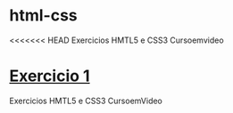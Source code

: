 # html-css
<<<<<<< HEAD
 Exercicios HMTL5 e CSS3 Cursoemvideo

<a href="https://carlosalberto268.github.io/html-css/Exercicios/Ex0001">Exercicio 1</a>
=======
 Exercicios HMTL5 e CSS3 CursoemVideo


